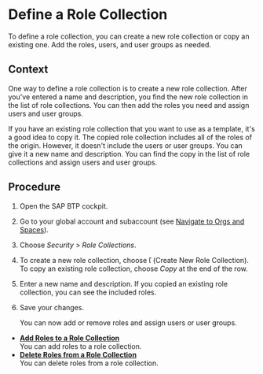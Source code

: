 <!-- loio4b20383efab341f181becf0a947a5498 -->

# Define a Role Collection

To define a role collection, you can create a new role collection or copy an existing one. Add the roles, users, and user groups as needed.



## Context

One way to define a role collection is to create a new role collection. After you've entered a name and description, you find the new role collection in the list of role collections. You can then add the roles you need and assign users and user groups.

If you have an existing role collection that you want to use as a template, it's a good idea to copy it. The copied role collection includes all of the roles of the origin. However, it doesn't include the users or user groups. You can give it a new name and description. You can find the copy in the list of role collections and assign users and user groups.



## Procedure

1.  Open the SAP BTP cockpit.

2.  Go to your global account and subaccount \(see [Navigate to Orgs and Spaces](Navigate_to_Orgs_and_Spaces_5bf8735.md)\).

3.  Choose *Security* \> *Role Collections*.

4.  To create a new role collection, choose     \(Create New Role Collection\). To copy an existing role collection, choose *Copy* at the end of the row.

5.  Enter a new name and description. If you copied an existing role collection, you can see the included roles.

6.  Save your changes.

    You can now add or remove roles and assign users or user groups.


-   **[Add Roles to a Role Collection](Add_Roles_to_a_Role_Collection_e3130fb.md "You can add roles to a role collection.")**  
You can add roles to a role collection.
-   **[Delete Roles from a Role Collection](Delete_Roles_from_a_Role_Collection_b06be74.md "You can delete roles from a role collection.")**  
You can delete roles from a role collection.

